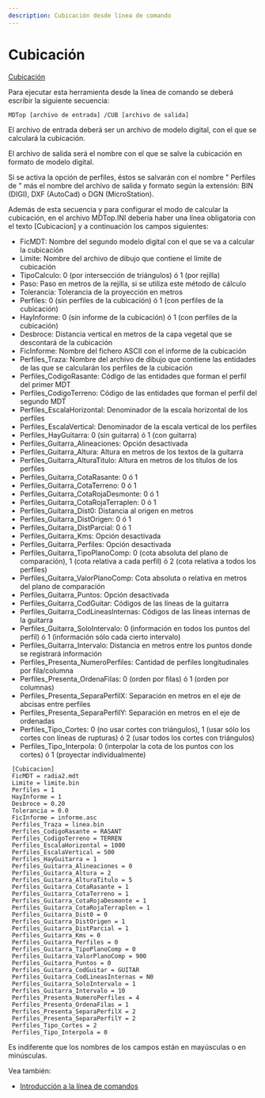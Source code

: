 ```yaml
---
description: Cubicación desde línea de comando
---
```


# Cubicación

[Cubicación](../como.../untitled-217.md)

Para ejecutar esta herramienta desde la línea de comando se deberá escribir la siguiente secuencia:

```text
MDTop [archivo de entrada] /CUB [archivo de salida]
```

El archivo de entrada deberá ser un archivo de modelo digital, con el que se calculará la cubicación.

El archivo de salida será el nombre con el que se salve la cubicación en formato de modelo digital.

Si se activa la opción de perfiles, éstos se salvarán con el nombre " Perfiles de " más el nombre del archivo de salida y formato según la extensión: BIN \(DIGI\), DXF \(AutoCad\) o DGN \(MicroStation\).

Además de esta secuencia y para configurar el modo de calcular la cubicación, en el archivo MDTop.INI debería haber una línea obligatoria con el texto \[Cubicacion\] y a continuación los campos siguientes:

* FicMDT: Nombre del segundo modelo digital con el que se va a calcular la cubicación
* Limite: Nombre del archivo de dibujo que contiene el límite de cubicación
* TipoCalculo: 0 \(por intersección de triángulos\) ó 1 \(por rejilla\)
* Paso: Paso en metros de la rejilla, si se utiliza este método de cálculo
* Tolerancia: Tolerancia de la proyección en metros
* Perfiles: 0 \(sin perfiles de la cubicación\) ó 1 \(con perfiles de la cubicación\)
* HayInforme: 0 \(sin informe de la cubicación\) ó 1 \(con perfiles de la cubicación\)
* Desbroce: Distancia vertical en metros de la capa vegetal que se descontará de la cubicación
* FicInforme: Nombre del fichero ASCII con el informe de la cubicación
* Perfiles\_Traza: Nombre del archivo de dibujo que contiene las entidades de las que se calcularán los perfiles de la cubicación
* Perfiles\_CodigoRasante: Código de las entidades que forman el perfil del primer MDT
* Perfiles\_CodigoTerreno: Código de las entidades que forman el perfil del segundo MDT
* Perfiles\_EscalaHorizontal: Denominador de la escala horizontal de los perfiles
* Perfiles\_EscalaVertical: Denominador de la escala vertical de los perfiles
* Perfiles\_HayGuitarra: 0 \(sin guitarra\) ó 1 \(con guitarra\)
* Perfiles\_Guitarra\_Alineaciones: Opción desactivada
* Perfiles\_Guitarra\_Altura: Altura en metros de los textos de la guitarra
* Perfiles\_Guitarra\_AlturaTitulo: Altura en metros de los títulos de los perfiles
* Perfiles\_Guitarra\_CotaRasante: 0 ó 1
* Perfiles\_Guitarra\_CotaTerreno: 0 ó 1
* Perfiles\_Guitarra\_CotaRojaDesmonte: 0 ó 1
* Perfiles\_Guitarra\_CotaRojaTerraplen: 0 ó 1
* Perfiles\_Guitarra\_Dist0: Distancia al origen en metros
* Perfiles\_Guitarra\_DistOrigen: 0 ó 1
* Perfiles\_Guitarra\_DistParcial: 0 ó 1
* Perfiles\_Guitarra\_Kms: Opción desactivada
* Perfiles\_Guitarra\_Perfiles: Opción desactivada
* Perfiles\_Guitarra\_TipoPlanoComp: 0 \(cota absoluta del plano de comparación\), 1 \(cota relativa a cada perfil\) ó 2 \(cota relativa a todos los perfiles\)
* Perfiles\_Guitarra\_ValorPlanoComp: Cota absoluta o relativa en metros del plano de comparación
* Perfiles\_Guitarra\_Puntos: Opción desactivada
* Perfiles\_Guitarra\_CodGuitar: Códigos de las líneas de la guitarra
* Perfiles\_Guitarra\_CodLineasInternas: Códigos de las líneas internas de la guitarra
* Perfiles\_Guitarra\_SoloIntervalo: 0 \(información en todos los puntos del perfil\) ó 1 \(información sólo cada cierto intervalo\)
* Perfiles\_Guitarra\_Intervalo: Distancia en metros entre los puntos donde se registrará información
* Perfiles\_Presenta\_NumeroPerfiles: Cantidad de perfiles longitudinales por fila/columna
* Perfiles\_Presenta\_OrdenaFilas: 0 \(orden por filas\) ó 1 \(orden por columnas\)
* Perfiles\_Presenta\_SeparaPerfilX: Separación en metros en el eje de abcisas entre perfiles
* Perfiles\_Presenta\_SeparaPerfilY: Separación en metros en el eje de ordenadas
* Perfiles\_Tipo\_Cortes: 0 \(no usar cortes con triángulos\), 1 \(usar sólo los cortes con líneas de rupturas\) ó 2 \(usar todos los cortes con triángulos\)
* Perfiles\_Tipo\_Interpola: 0 \(interpolar la cota de los puntos con los cortes\) ó 1 \(proyectar individualmente\)

```text
 [Cubicacion]
 FicMDT = radia2.mdt
 Limite = limite.bin
 Perfiles = 1
 HayInforme = 1
 Desbroce = 0.20
 Tolerancia = 0.0
 FicInforme = informe.asc
 Perfiles_Traza = linea.bin
 Perfiles_CodigoRasante = RASANT
 Perfiles_CodigoTerreno = TERREN
 Perfiles_EscalaHorizontal = 1000
 Perfiles_EscalaVertical = 500
 Perfiles_HayGuitarra = 1
 Perfiles_Guitarra_Alineaciones = 0
 Perfiles_Guitarra_Altura = 2
 Perfiles_Guitarra_AlturaTitulo = 5
 Perfiles_Guitarra_CotaRasante = 1
 Perfiles_Guitarra_CotaTerreno = 1
 Perfiles_Guitarra_CotaRojaDesmonte = 1
 Perfiles_Guitarra_CotaRojaTerraplen = 1
 Perfiles_Guitarra_Dist0 = 0
 Perfiles_Guitarra_DistOrigen = 1
 Perfiles_Guitarra_DistParcial = 1
 Perfiles_Guitarra_Kms = 0
 Perfiles_Guitarra_Perfiles = 0
 Perfiles_Guitarra_TipoPlanoComp = 0
 Perfiles_Guitarra_ValorPlanoComp = 900
 Perfiles_Guitarra_Puntos = 0
 Perfiles_Guitarra_CodGuitar = GUITAR
 Perfiles_Guitarra_CodLineasInternas = N0
 Perfiles_Guitarra_SoloIntervalo = 1
 Perfiles_Guitarra_Intervalo = 10
 Perfiles_Presenta_NumeroPerfiles = 4
 Perfiles_Presenta_OrdenaFilas = 1
 Perfiles_Presenta_SeparaPerfilX = 2
 Perfiles_Presenta_SeparaPerfilY = 2
 Perfiles_Tipo_Cortes = 2
 Perfiles_Tipo_Interpola = 0
```

Es indiferente que los nombres de los campos están en mayúsculas o en minúsculas.

Vea también:

* [Introducción a la línea de comandos](./)

